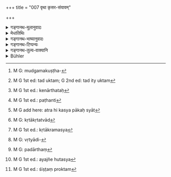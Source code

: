 +++
title = "007 वृथा कृसर-संयावम्"

+++

<details><summary>गङ्गानथ-मूलानुवादः</summary>

Needlessly cooked Rice-sesamum and Butter-sugar-sesamum, milk-rice and flour-cakes, unconsecrated meat, food of the gods and sacrificial viands;—(7)
</details>

<details><summary>मेधातिथिः</summary>

अत्र **कृसरसंयावम्** इति समाहारे द्वन्द्वः । तिलैः सह सिद्ध ओदनः **कृसर**शब्देनोच्यते । **संयावो** भोज्यविशेषः सर्पिर्गुडतिलादिकृतः पुरेषु प्रसिद्धः । 

- <u>ये तु</u> यौतेर् मिश्रणार्थत्वाद् यानि मिश्रीकृत्यान्नानि साध्यन्ते मुद्गमकुष्ठकादिभिस्[^११] तानि **संयाव**शब्देनोच्यन्ते इति तेषां कृसरग्रहणम् अनर्थकम् । सो ऽपि ह्य् अनेन प्रकारेण संयाव एव । **वृथा**शब्दः सर्वत्रानुषज्यते । यद् आत्मार्थं क्रियते, न देवपित्रतिथ्यर्थम् । तदा कृसरादीनाम् उपदेश इति । 


[^११]:
     M G: mudgamakuṣṭha-

- <u>तद् अयुक्तम्</u>[^१२] । न हि गृहस्था एकेनार्थेन[^१३] पचन्ति[^१४] । हविष इवावापात् प्रभृति तादर्थ्येनोद्देशः ।[^१५] किं तर्हि अनुद्दिष्टविशेषस्य सामान्यतः कृतस्यान्नस्य पञ्चयज्ञानुष्ठानं विहितम् । तत्राकृतवैश्वदेवस्य भोजने विहितातिक्रमः, न पुनः प्रतिषेधः समस्ति । तथा हि द्वे प्रायश्चित्ते भवतः । विहितातिक्रमात् प्रतिषिद्धसेवनाच् च । कृसरादयस् तु देवताविसेषं वास्तुयज्ञादिविषयम् अनुद्दिश्य कृताश् चेद्[^१६] आह्निकविधयो ऽपि प्रतिषिध्यन्ते । 


[^१६]:
     M G: kṛtākṛtatvād 


[^१५]:
     M G add here: atra hi kasya pākaḥ syāt


[^१४]:
     M G 1st ed.: paṭhanti


[^१३]:
     M G 1st ed.: kenārthataḥ


[^१२]:
     M G 1st ed: tad uktam; G 2nd ed: tad ity uktam

- यश् चापि "नात्मार्थं पचेत्" इति सो ऽप्य् अवश्यकर्तव्यत्वात् कृतातिक्रमस्य[^१७] भोजनप्राप्त्यनुवादो न पुनः प्रतिषेधः । तथा सति द्विमूलकल्पनाप्रायश्चित्तं स्याद् इत्य् उक्तम् । न चान्यार्थत्वेनापि कृतस्यात्मार्थता पाकस्य निषेद्धुं शक्यते । पच्यमानार्थो हि पाकस् तस्य तद्द्वारिका न शक्या आत्मार्थता निषेद्धुम्, तेनैव वृत्तिविधानात् । न हि भृत्यादिशिष्टभोजनं[^१८] गृहस्थस्य शेषसंस्कारो न चात्र संकल्पः श्रुतो येन मदर्थं पच्यताम् इति पाककाले संकल्पमात्रं निषिध्यते । आत्मार्थं चोत्तरकालम् अविचार्येत्य् उच्यते । मिथ्यासंकल्पदोषश् च स्यात् । देवतार्थतया संकल्पितस्यात्मार्थतया योग इति । तस्माद् अयम् अनुवादो यत् पचेन् नात्मार्थम् एवोपयोज्यं प्राग् विधेर् वैश्वदेविकाद् इति । तथा च अपक्वभोजने ऽपि विधिम् एतं स्मरन्ति । "यदन्नः पुरुषो राजंस् तदन्नास् तस्य देवताः" (राम् २.९५.३१) इति । न च बुभुक्षमाणस्यैवाधिकारः, गार्हस्थ्यप्रतिपत्तिनिमित्तत्वात् । तेन यद् अहर् न भुञ्जीत तद् अहर् अप्य् अकुर्वन् प्रत्यवैति । 


[^१८]:
     M G: vṛtyādi-


[^१७]:
     M G 1st ed.: kṛtākramasya

- एतद् उक्तं भवति । स्वार्थं वा पचतु परार्थं[^१९] वा पाक्षीद् इति सर्वथा कृतवैश्वदेवातिक्रमणव्रता अपि न प्रवर्तन्ते इति नित्यताम् अनुवदति । यच् चापि पठति । 


[^१९]:
     M G: padārthaṃ

- लौकिके वैदिके वापि हुतोत्सृष्टे जले क्षितौ ।

- वैस्वदेवस् तु कर्तव्यः पञ्चसूनापनुत्तये ॥ इति ।

अनेनापि नित्यतैवोच्यते । न हि वैदिके वैश्वदेवसंभवः । न च स्मार्तवचने प्रमाणम् अस्ति । 

- **पायसापूपम्** इति । पयसा सिद्ध ओदनः **पायस्ः**, न दध्यादिपयोविकारः । **अपूपाः** पुरोडाशाः । **देवान्नानि** समाचारप्रमाणकानि । **हवींषि** श्रुतिविहितानि होतव्यानि — प्राग् ग्रहहोमाद् — यतो हविःशेषस्य भक्ष्यतां वक्ष्यति । **अनुपाकृतस्य** अयज्ञातस्य[^२०] पशोर् **मांसानि** । उपाकरणं पशोः संस्कारविशेषः । स पशुयागेषु विहितः । एतेन च यज्ञोपयुक्तशेषभक्ष्यता मांसस्य लक्ष्यते । **वृथा**शब्दाधिकारे ऽप्य् **अनुपाकृत**ग्रहणम् अतिथ्यादिशिष्टस्यापि गोऽव्यजमांसस्य प्रतिषेधार्थम् । गोऽव्यजमांसम् एव वानुपाकृतशब्देन विवक्षितम् । गोऽव्यजस्यैव तत्रालम्भश् चोदितो यतः शिष्टं प्रोक्षितम् इत्य् उक्तम्[^२१] ॥ ५.७ ॥


[^२१]:
     M G 1st ed.: śiṣṭaṃ proktam


[^२०]:
     M G 1st ed.: ayajñe hutasya
</details>

<details><summary>गङ्गानथ-भाष्यानुवादः</summary>

‘*Kṛsarasaṃyāran*’ is an aggregative copulative compound. Rice cooked with Sesamum is called ‘*kṛsara*’;—‘*saṃyāva*’ is a particular article of food, made up of butter, sugar, sesamum and such things, well-known in cities.

Some people, on the strength of the root ‘*yu*’ (from which the term ‘*saṃyāva*’ is derived) signifying the act of *mixing*, explain the term ‘*saṃyāva*’ as standing for all those articles of food that are prepared by-mixing together different kinds of grains,—such as the *mudga*, the
*kuṣṭhaka* and the rest.

For these persons the separate mention of ‘*kṛsara*’ would be superfluous; as this would be included under ‘*saṃyāva*’, as just explained.

The term ‘*needlessly cooked*’ is to be construed with all the terms. It stands for what the householder cooks for himself, and not for the sake of Gods, Pitṛs or guests.

This however does not appear to be right. Because the ordinary cooking chat the Householder Hoes is not always for any such set purpose as that of inn king offerings out of it. What happens is that the cooking having been done, without reference to any particular purpose, and only in a general way, the Five Sacrifices have been laid down, as to be offered out of the food thus cooked. So that if the man eats the food without having made the offering to the Viśvedevas out of it, he transgresses a direct injunction; but no prohibition enters into the cuse. According to the present text however, as just explained, such eating would necessitate two expiatory rites,—one due to transgressing an injunction (by not making the offering to the Viśvedevas), and another due to the doing of a prohibited act (of cooking the Rice-sesamum needlessly). If however such articles of food as ‘Rice-sesamum’ and the rest, are cooked without reference to a particular God, or to a particular sacrificial rite,—this involves a transgression of the rules pertaining to one’s daily duties also.

As regards the text ‘one shall not cook for himself’,—this cannot be regarded as a prohibition (; because it being absolutely necessary to Ho the cooking, all that the sentence does is simply to make a reference to the *act of eating* done by one who has disobeyed the rules (regarding the daily ‘sacrifices’). For, as already pointed out above, if it were a prohibition, there would be a twofold expiatory rite involved. Then again, even when the cooking is done for some other purpose, it cannot be absolutely denied that it has been done by the man ‘for himself’ also. ‘Cooking’ means the act of cooking food, and the fact of its being done for one’s own self cannot be denied by means of the same word; as the man is directed to live upon the same food (*i.e*., what is left after the feeding of the guests &c). The eating of the remnant, of food, after the guests and others have been fed, (which has been laid down for the Householder) is not meant to be a mere ‘embellishment’ of the Remnant (and not an act necessary for the maintenance of the man himself). Nor has it been laid down anywhere that at the time of cooking the Householder is to make use of any such formula of determination as ‘cook food *for me*’, which would be regarded as forbidden (by the sentence ‘one shall not cook for himself’) In fact the cooking is said to be ‘for himself’ only in consideration of what happens subsequently. That is to say, if the food were cooked wjth the determination to make an offering to the Gods, and then subsequently the man were to eat it all himself, this would involve the wrong of being false to one’s own resolve also. From all this it is clear that the sentence in question is a mere reiterative reference, the sense being—‘what one cooks, he should not use for himself until he has made the offering to the *Viśvedevas*’.

It is in view of all this that this same rule has been held to be applicable also to the case of the man eating *uncooked* food; in accordance with the assertion—‘the Gods of a man have the same food as the man himselt’ (*Vālmīkīya Rāmāyaṇa*.)

Further, cooking is not to be done only by the hungry householder; in fact, the act of cooking every day forms an integral factor of
*Householder ship* itself. So that even on the day on which the man
himself does not eat, if he omits the act of cooking, he incurs sin.

The upshot of the whole is this:—The man may cook for himself, or for others; the words ‘shall not cook for himself’ can only mean that people should not undertake the act, if they do not intend to make the offering to the Viśvedevas. So that this only reiterates the obligatory character of the offering. Similarly also the text that—‘For the removal of the sin of the Five Slaughters, the Viśvedeva-offering shall be made in the ordinary fire, in the Vedic sacrificial fire, in the fire in which oblations have been already poured and the deity dismissed, in water or on the ground, only reiterates the obligatory character of the offering to the *Viśvedevas*. Because the said offering cannot be made into the Vedic sacrificial fire; specially as there is no authority attaching to a *Smṛti* text (as against a *Śruti* text) \[so that the text just quoted cannot be taken in its literal sense\].

‘*Milk-rice and flour-cakes*’.—‘*Pāyasa*’, ‘*Milk-rice*,’ stands for rice cooked in milk, and not for preparations of milk;—‘*Puroḍāśa* (?)’ is flour-cake.

‘*Food of the Gods*’:—what these are can only be ascertained from usage.

‘*Sacrificial viands*—the materials laid down in the *Śruti* as to be offered into the Fire.

These are ‘unlit to be eaten only before the *Grahahomas*; as the text is going to lay down the necessity of eating the remnants of the offerings.

The meat of an animal that has not been ‘consecrated,’—*i.e*. which has not been killed at a sacrifice.^(‘)Consecration’ is a peculiar form of purification of the animal, prescribed in connection with the ‘Animal-Sacrifice.’ The mention of this indicates that one should eat the remnant of the meat that has been offered at a sacrifice.

Though the Text has already used the qualification ‘*needlessly prepared*’, yet the epithet ‘*unconsecrated*’ has been added with a view to forbid the merit of the cow, the sheep and the goa (goat?) that may have been left by the guest and other persons to whom they may have been offered. Or, the term *unconsecrated* may be taken as refering specially to the meat of the cow, the sheep and the goat; since it is the killing of these animals only that has been enjoined in connection with sacrifices; the other animals being described as already ‘*prokṣita*’, ‘washed clean’ (fit for cating).
</details>

<details><summary>गङ्गानथ-टिप्पन्यः</summary>

*Cf*. The Mahābhārata 13.104.41.

This verse is quoted in *Smṛtitattva* (p. 448), which explains ‘*vṛthā*’
as ‘what is cooked for oneself, and not for being offered to gods or
pitṛs’,—and quotes the *Chandogapariśiṣṭa* as defining ‘*kṛsara*’ to be
‘rice and sesamum cooked together,’—‘*saṃyāva*’ is a preparation of
‘butter, milk, molasses, and the flour of wheat and other
grains,’—‘*anupākṛtomāṃsa*’ is ‘meat not consecrated by
*mantras*,’—‘*devānna*’ is ‘food prepared for offering to
gods,’—‘*haviṣ*’ is the ‘sacrificial cake’ and such things;—and in
*Hemādri* (Śrāddha, p. 610.)
</details>

<details><summary>गङ्गानथ-तुल्य-वाक्यानि</summary>

*Gautama* (17.31).—‘Flesh of animals with teeth not fallen out, flesh of
diseased animals, and flesh got without any religious purpose.’

*Viṣṇu* (51.37).—‘Śālūka, needlessly cooked rice-sesamum and butter,
sugar-wheat, rice-milk, cakes, breads fried in butter, food of the gods
and sacrificial viands.’

*Yājñavalkya* (1.171, 173).—‘Offerings meant for gods... unconsecrated
meat, rice-sesamum or butter-sugar-wheat, or milk-rice or flour-cakes or
wheaten bread fried in butter,—needlessly cooked.’
</details>

<details><summary>Bühler</summary>

007	Rice boiled with sesamum, wheat mixed with butter, milk and sugar, milk-rice and flour-cakes which are not prepared for a sacrifice, meat which has not been sprinkled with water while sacred texts were recited, food offered to the gods and sacrificial viands,
</details>
